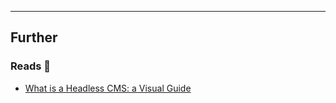  
---
## Further

### Reads 📄

- [What is a Headless CMS: a Visual Guide](https://www.builder.io/m/headless-cms-visual-guide)